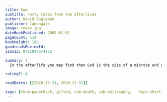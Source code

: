 ```yaml
---
title: Sum
subtitle: Forty tales from the afterlives
author: David Eagleman
publisher: Canongate
image: cover.jpg
dateBookPublished: 2009-01-01
pageCount: 114
bookHeight: 198
goodreadsReviewId: 
isbn13: 9781847674272

summary: |
  In the afterlife you may find that God is the size of a microbe and unaware of your existence. Or you may find the afterlife contains only those people whom you remember. In some afterlives you are split into all your different ages, in some you are recreated based on your credit card records, and in others you are forced to live with annoying versions of yourself that represent what you could have been. In these wonderfully imagined tales - at once funny, wistful and unsettling - Eagleman kicks over the chessboard of traditional notions and offers us a dazzling lens through which to see ourselves here and now. His stories are rooted in science and romance and awe at our mysterious existence: a mixture of hope, love and death that cuts through human nature at innovative angles.

rating7: 4

readDates: [[2020-12-31, 2020-12-31]]

tags: [form-paperback, gifted, sub-death, sub-philosophy,   type-short-stories, sub-theology]
---
```


